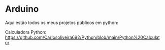 # Arduino
Aqui estão todos os meus projetos públicos em python:

Calculadora Python: https://github.com/Carlosoliveira692/Python/blob/main/Python%20Calculator
